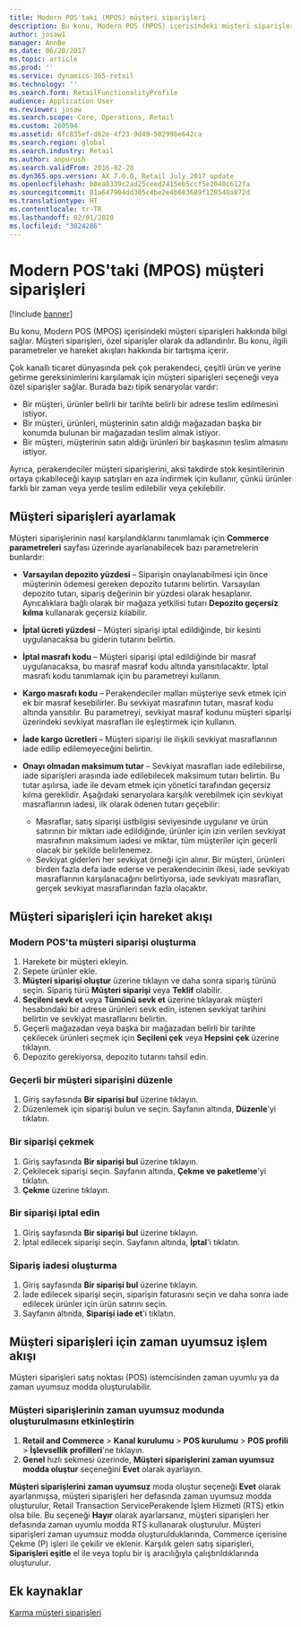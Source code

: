 ```yaml
---
title: Modern POS'taki (MPOS) müşteri siparişleri
description: Bu konu, Modern POS (MPOS) içerisindeki müşteri siparişleri hakkında bilgi sağlar. Müşteri siparişleri, özel siparişler olarak da adlandırılır. Bu konu, ilgili parametreler ve hareket akışları hakkında bir tartışma içerir.
author: josaw1
manager: AnnBe
ms.date: 06/20/2017
ms.topic: article
ms.prod: ''
ms.service: dynamics-365-retail
ms.technology: ''
ms.search.form: RetailFunctionalityProfile
audience: Application User
ms.reviewer: josaw
ms.search.scope: Core, Operations, Retail
ms.custom: 260594
ms.assetid: 6fc835ef-d62e-4f23-9d49-50299be642ca
ms.search.region: global
ms.search.industry: Retail
ms.author: anpurush
ms.search.validFrom: 2016-02-28
ms.dyn365.ops.version: AX 7.0.0, Retail July 2017 update
ms.openlocfilehash: b8ea8339c2ad25ceed2415eb5ccf5e2048c612fa
ms.sourcegitcommit: 81a647904dd305c4be2e4b683689f128548a872d
ms.translationtype: HT
ms.contentlocale: tr-TR
ms.lasthandoff: 02/01/2020
ms.locfileid: "3024286"
---
```

# <a name="customer-orders-in-modern-pos-mpos"></a>Modern POS'taki (MPOS) müşteri siparişleri

[!include [banner](includes/banner.md)]

Bu konu, Modern POS (MPOS) içerisindeki müşteri siparişleri hakkında bilgi sağlar. Müşteri siparişleri, özel siparişler olarak da adlandırılır. Bu konu, ilgili parametreler ve hareket akışları hakkında bir tartışma içerir.

Çok kanallı ticaret dünyasında pek çok perakendeci, çeşitli ürün ve yerine getirme gereksinimlerini karşılamak için müşteri siparişleri seçeneği veya özel siparişler sağlar. Burada bazı tipik senaryolar vardır:

- Bir müşteri, ürünler belirli bir tarihte belirli bir adrese teslim edilmesini istiyor.
- Bir müşteri, ürünleri, müşterinin satın aldığı mağazadan başka bir konumda bulunan bir mağazadan teslim almak istiyor.
- Bir müşteri, müşterinin satın aldığı ürünleri bir başkasının teslim almasını istiyor.

Ayrıca, perakendeciler müşteri siparişlerini, aksi takdirde stok kesintilerinin ortaya çıkabileceği kayıp satışları en aza indirmek için kullanır, çünkü ürünler farklı bir zaman veya yerde teslim edilebilir veya çekilebilir.

## <a name="set-up-customer-orders"></a>Müşteri siparişleri ayarlamak

Müşteri siparişlerinin nasıl karşılandıklarını tanımlamak için **Commerce parametreleri** sayfası üzerinde ayarlanabilecek bazı parametrelerin bunlardır:

- **Varsayılan depozito yüzdesi** – Siparişin onaylanabilmesi için önce müşterinin ödemesi gereken depozito tutarını belirtin. Varsayılan depozito tutarı, sipariş değerinin bir yüzdesi olarak hesaplanır. Ayrıcalıklara bağlı olarak bir mağaza yetkilisi tutarı **Depozito geçersiz kılma** kullanarak geçersiz kılabilir.
- **İptal ücreti yüzdesi** – Müşteri siparişi iptal edildiğinde, bir kesinti uygulanacaksa bu giderin tutarını belirtin.
- **İptal masrafı kodu** – Müşteri siparişi iptal edildiğinde bir masraf uygulanacaksa, bu masraf masraf kodu altında yansıtılacaktır. İptal masrafı kodu tanımlamak için bu parametreyi kullanın.
- **Kargo masrafı kodu** – Perakendeciler malları müşteriye sevk etmek için ek bir masraf kesebilirler. Bu sevkiyat masrafının tutarı, masraf kodu altında yansıtılır. Bu parametreyi, sevkiyat masraf kodunu müşteri siparişi üzerindeki sevkiyat masrafları ile eşleştirmek için kullanın.
- **İade kargo ücretleri** – Müşteri siparişi ile ilişkili sevkiyat masraflarının iade edilip edilemeyeceğini belirtin.
- **Onayı olmadan maksimum tutar** – Sevkiyat masrafları iade edilebilirse, iade siparişleri arasında iade edilebilecek maksimum tutarı belirtin. Bu tutar aşılırsa, iade ile devam etmek için yönetici tarafından geçersiz kılma gereklidir. Aşağıdaki senaryolara karşılık verebilmek için sevkiyat masraflarının iadesi, ilk olarak ödenen tutarı geçebilir:

    - Masraflar, satış siparişi üstbilgisi seviyesinde uygulanır ve ürün satırının bir miktarı iade edildiğinde, ürünler için izin verilen sevkiyat masrafının maksimum iadesi ve miktar, tüm müşteriler için geçerli olacak bir şekilde belirlenemez.
    - Sevkiyat giderleri her sevkiyat örneği için alınır. Bir müşteri, ürünleri birden fazla defa iade ederse ve perakendecinin ilkesi, iade sevkiyatı masraflarının karşılanacağını belirtiyorsa, iade sevkiyatı masrafları, gerçek sevkiyat masraflarından fazla olacaktır.

## <a name="transaction-flow-for-customer-orders"></a>Müşteri siparişleri için hareket akışı

### <a name="create-a-customer-order-in-modern-pos"></a>Modern POS'ta müşteri siparişi oluşturma

1. Harekete bir müşteri ekleyin.
2. Sepete ürünler ekle.
3. **Müşteri siparişi oluştur** üzerine tıklayın ve daha sonra sipariş türünü seçin. Sipariş türü **Müşteri siparişi** veya **Teklif** olabilir.
4. **Seçileni sevk et** veya **Tümünü sevk et** üzerine tıklayarak müşteri hesabındaki bir adrese ürünleri sevk edin, istenen sevkiyat tarihini belirtin ve sevkiyat masraflarını belirtin.
5. Geçerli mağazadan veya başka bir mağazadan belirli bir tarihte çekilecek ürünleri seçmek için **Seçileni çek** veya **Hepsini çek** üzerine tıklayın.
6. Depozito gerekiyorsa, depozito tutarını tahsil edin.

### <a name="edit-an-existing-customer-order"></a>Geçerli bir müşteri siparişini düzenle

1. Giriş sayfasında **Bir siparişi bul** üzerine tıklayın.
2. Düzenlemek için siparişi bulun ve seçin. Sayfanın altında, **Düzenle**'yi tıklatın.

### <a name="pick-up-an-order"></a>Bir siparişi çekmek

1. Giriş sayfasında **Bir siparişi bul** üzerine tıklayın.
2. Çekilecek siparişi seçin. Sayfanın altında, **Çekme ve paketleme**'yi tıklatın.
3. **Çekme** üzerine tıklayın.

### <a name="cancel-an-order"></a>Bir siparişi iptal edin

1. Giriş sayfasında **Bir siparişi bul** üzerine tıklayın.
2. İptal edilecek siparişi seçin. Sayfanın altında, **İptal**'i tıklatın.

### <a name="create-a-return-order"></a>Sipariş iadesi oluşturma

1. Giriş sayfasında **Bir siparişi bul** üzerine tıklayın.
2. İade edilecek siparişi seçin, siparişin faturasını seçin ve daha sonra iade edilecek ürünler için ürün satırını seçin.
3. Sayfanın altında, **Siparişi iade et**'i tıklatın.

## <a name="asynchronous-transaction-flow-for-customer-orders"></a>Müşteri siparişleri için zaman uyumsuz işlem akışı

Müşteri siparişleri satış noktası (POS) istemcisinden zaman uyumlu ya da zaman uyumsuz modda oluşturulabilir.

### <a name="enable-customer-orders-to-be-created-in-asynchronous-mode"></a>Müşteri siparişlerinin zaman uyumsuz modunda oluşturulmasını etkinleştirin

1. **Retail and Commerce** &gt; **Kanal kurulumu** &gt; **POS kurulumu** &gt; **POS profili** &gt; **İşlevsellik profilleri**'ne tıklayın.
2. **Genel** hızlı sekmesi üzerinde, **Müşteri siparişlerini zaman uyumsuz modda oluştur** seçeneğini **Evet** olarak ayarlayın.

**Müşteri siparişlerini zaman uyumsuz** moda oluştur seçeneği **Evet** olarak ayarlanmışsa, müşteri siparişleri her defasında zaman uyumsuz modda oluşturulur, Retail Transaction ServicePerakende İşlem Hizmeti (RTS) etkin olsa bile. Bu seçeneği **Hayır** olarak ayarlarsanız, müşteri siparişleri her defasında zaman uyumlu modda RTS kullanarak oluşturulur. Müşteri siparişleri zaman uyumsuz modda oluşturulduklarında, Commerce içerisine Çekme (P) işleri ile çekilir ve eklenir. Karşılık gelen satış siparişleri, **Siparişleri eşitle** el ile veya toplu bir iş aracılığıyla çalıştırıldıklarında oluşturulur.

## <a name="additional-resources"></a>Ek kaynaklar

[Karma müşteri siparişleri](hybrid-customer-orders.md)
